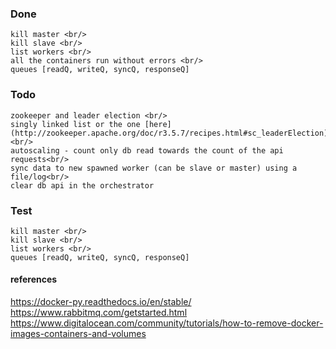 ### Done
    kill master <br/>
    kill slave <br/>
    list workers <br/>
    all the containers run without errors <br/>
    queues [readQ, writeQ, syncQ, responseQ]
    
### Todo
    zookeeper and leader election <br/>
    singly linked list or the one [here](http://zookeeper.apache.org/doc/r3.5.7/recipes.html#sc_leaderElection)<br/>
    autoscaling - count only db read towards the count of the api requests<br/>
    sync data to new spawned worker (can be slave or master) using a file/log<br/>
    clear db api in the orchestrator
    
### Test
    kill master <br/>
    kill slave <br/>
    list workers <br/>
    queues [readQ, writeQ, syncQ, responseQ]

#### references

https://docker-py.readthedocs.io/en/stable/
https://www.rabbitmq.com/getstarted.html
https://www.digitalocean.com/community/tutorials/how-to-remove-docker-images-containers-and-volumes


